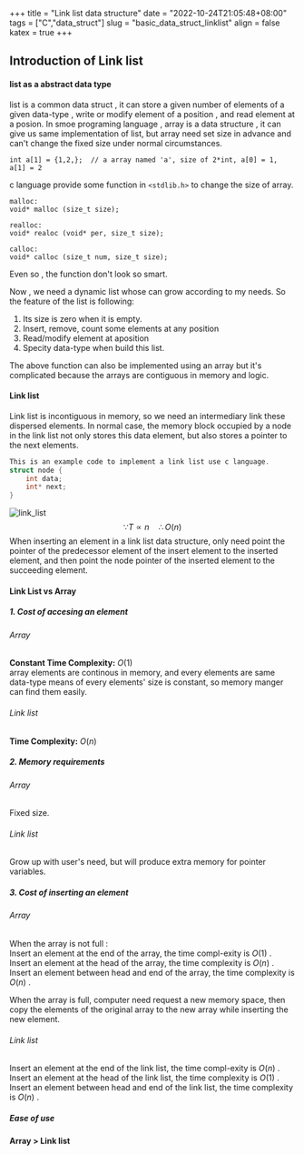 +++
 title = "Link list data structure" 
 date = "2022-10-24T21:05:48+08:00" 
 tags = ["C","data_struct"] 
 slug = "basic_data_struct_linklist"
 align = false
 katex = true
+++
## Introduction of Link list
#### list as a abstract data type     
list is a common data struct , it can store a given number of elements of a given data-type , write or modify element of a position , and read element at a posion. In smoe programing language , array is a data structure , it can give us same implementation  of  list, but array need set size in advance and can't change  the fixed size under normal circumstances.
```
int a[1] = {1,2,};  // a array named 'a', size of 2*int, a[0] = 1, a[1] = 2 
```

c language provide some function in `<stdlib.h>`  to change the size of array.
```
malloc:
void* malloc (size_t size);

realloc:
void* realoc (void* per, size_t size);

calloc:
void* calloc (size_t num, size_t size);
```
Even so , the function don't look so smart.

Now , we need a dynamic list whose can grow according to my needs. So the feature of the list is following:
1. Its size is zero when it is empty.
2. Insert, remove, count some elements at any position 
3. Read/modify element at aposition
4. Specity data-type when build this list.        

The above function can also be implemented using an array but it's complicated because the arrays are contiguous in memory and logic. 

#### Link list

Link list is incontiguous in memory, so we need an intermediary link these dispersed elements. In normal case, the memory block occupied by a node in the link list not only stores this data element, but also stores a pointer to the next elements.  
```c
This is an example code to implement a link list use c language.
struct node {
	int data;
	int* next;
} 
```
![link_list](https://tva1.sinaimg.cn/large/a010f416ly1h7hco2uabqj20jz05b0tn.jpg)
$$\because T \propto n \quad \therefore O(n)$$
When inserting an element in a link list data structure, only need point the pointer of the predecessor element of the insert element to the inserted element, and then point the node pointer of the inserted element to the succeeding element.

#### Link List vs Array
##### 1. Cost of accesing an element
###### Array
**Constant Time Complexity:** $O(1)$                       
array elements are continous in memory, and every elements are same data-type 
means of every elements' size is constant, so memory manger can find them easily.
###### Link list
**Time Complexity:** $O(n)$

##### 2. Memory requirements
###### Array
Fixed size.
###### Link list
Grow up with user's need, but will produce extra memory for pointer variables.
##### 3. Cost of inserting an element
###### Array
When the array is not full :         
Insert an element at the end of the array, the time compl-exity is  $O(1)$ .     
Insert an element at the head of the array, the time complexity is $O(n)$ .      
Insert an element between head and end of the array, the time complexity is $O(n)$ . 

When the array is full, computer need request a new memory space, then copy the elements of the original array to the new array while inserting the new  element.       



###### Link list

Insert an element at the end of the link list, the time compl-exity is  $O(n)$ .   
Insert an element at the head of the link list, the time complexity is $O(1)$ .            
Insert an element between head and end of the link list, the time complexity is $O(n)$ .    

##### Ease of use
**Array > Link list**

